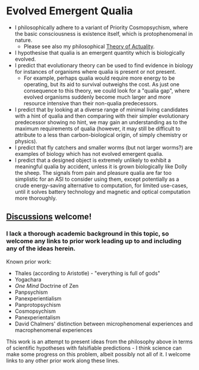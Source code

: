 # Evolved Emergent Qualia

- I philosophically adhere to a variant of Priority Cosmopsychism, where the basic consciousness is existence itself, which is protophenomenal in nature.
  - Please see also my philosophical [Theory of Actuality](Nothing%20is%20a%20Contradiction.md).
- I hypothesise that qualia is an emergent quantity which is biologically evolved.
- I predict that evolutionary theory can be used to find evidence in biology for instances of organisms where qualia is present or not present.
  - For example, perhaps qualia would require more energy to be operating, but its aid to survival outweighs the cost. As just one consequence to this theory, we could look for a "qualia gap", where evolved organisms suddenly become much larger and more resource intensive than their non-qualia predecessors.
- I predict that by looking at a diverse range of minimal living candidates with a hint of qualia and then comparing with their simpler evolutionary predecessor showing no hint, we may gain an understanding as to the maximum requirements of qualia (however, it may still be difficult to attribute to a less than carbon-biological origin, of simply chemistry or physics).
- I predict that fly catchers and smaller worms (but not larger worms?) are examples of biology which has not evolved emergent qualia.
- I predict that a designed object is extremely unlikely to exhibit a meaningful qualia by accident, unless it is grown biologically like Dolly the sheep. The signals from pain and pleasure qualia are far too simplistic for an ASI to consider using them, except potentially as a crude energy-saving alternative to computation, for limited use-cases, until it solves battery technology and magnetic and optical computation more thoroughly.

## [Discussions](https://github.com/aliclark/the_wooden_sword/discussions) welcome!

### I lack a thorough academic background in this topic, so welcome any links to prior work leading up to and including any of the ideas herein.

Known prior work:
- Thales (according to Aristotle) - "everything is full of gods"
- Yogachara
- *One Mind* Doctrine of Zen
- Panpsychism
- Panexperientialism
- Panprotopsychism
- Cosmopsychism
- Panexperientalism
- David Chalmers' distinction between microphenomenal experiences and macrophenomenal experiences

This work is an attempt to present ideas from the philosophy above in terms of scientific hypotheses with falsifiable predictions - I think science can make some progress on this problem, albeit possibly not all of it. I welcome links to any other prior work along these lines.

